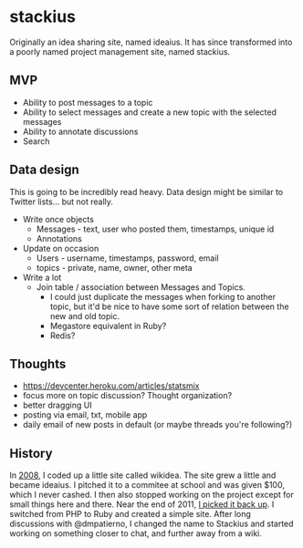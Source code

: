 # stackius

Originally an idea sharing site, named ideaius. It has since transformed into a poorly named project management site, named stackius.

## MVP

 * Ability to post messages to a topic
 * Ability to select messages and create a new topic with the selected messages
 * Ability to annotate discussions
 * Search

## Data design

This is going to be incredibly read heavy. Data design might be similar to Twitter lists... but not really.

  * Write once objects
    * Messages - text, user who posted them, timestamps, unique id
    * Annotations
  * Update on occasion
    * Users - username, timestamps, password, email
    * topics - private, name, owner, other meta
  * Write a lot
    * Join table / association between Messages and Topics.
      * I could just duplicate the messages when forking to another topic, but it'd be nice to have some sort of relation between the new and old topic.
      * Megastore equivalent in Ruby?
      * Redis?

## Thoughts

 * <https://devcenter.heroku.com/articles/statsmix>
 * focus more on topic discussion? Thought organization?
 * better dragging UI
 * posting via email, txt, mobile app
 * daily email of new posts in default (or maybe threads you're following?)

## History

In [2008](https://github.com/icco/ideaius/commit/ad7f82098ec408e67b26fd405dd5dda294b64c1b), I coded up a little site called wikidea. The site grew a little and became ideaius. I pitched it to a commitee at school and was given $100, which I never cashed. I then also stopped working on the project except for small things here and there. Near the end of 2011, [I picked it back up](https://github.com/icco/ideaius/commit/da9c4a4ccdcd6744d3eeb8d0817e5c062a30a936). I switched from PHP to Ruby and created a simple site. After long discussions with @dmpatierno, I changed the name to Stackius and started working on something closer to chat, and further away from a wiki.
